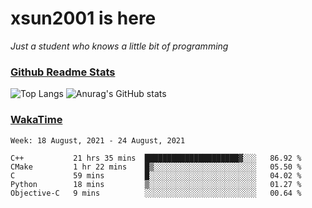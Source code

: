 # xsun2001 is here

*Just a student who knows a little bit of programming*

### [Github Readme Stats](https://github.com/anuraghazra/github-readme-stats)

![Top Langs](https://github-readme-stats.vercel.app/api/top-langs/?username=xsun2001&layout=compact&theme=radical) ![Anurag's GitHub stats](https://github-readme-stats.vercel.app/api?username=xsun2001&show_icons=true&theme=radical)

### [WakaTime](https://wakatime.com)

<!--START_SECTION:waka-->
```text
Week: 18 August, 2021 - 24 August, 2021

C++           21 hrs 35 mins  █████████████████████▓░░░   86.92 % 
CMake         1 hr 22 mins    █▒░░░░░░░░░░░░░░░░░░░░░░░   05.50 % 
C             59 mins         █░░░░░░░░░░░░░░░░░░░░░░░░   04.02 % 
Python        18 mins         ▒░░░░░░░░░░░░░░░░░░░░░░░░   01.27 % 
Objective-C   9 mins          ░░░░░░░░░░░░░░░░░░░░░░░░░   00.64 % 
```
<!--END_SECTION:waka-->
